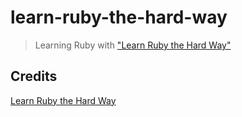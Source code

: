 # learn-ruby-the-hard-way

> Learning Ruby with ["Learn Ruby the Hard Way"](https://learnrubythehardway.org)

## Credits

[Learn Ruby the Hard Way](https://learnrubythehardway.org)

